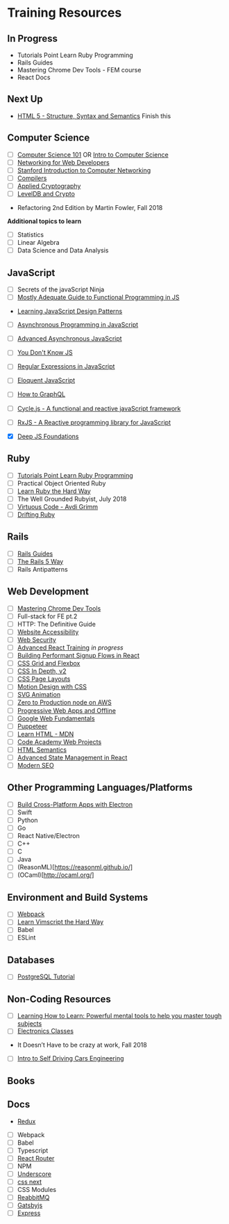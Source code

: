 # Training Resources 

## In Progress 
- Tutorials Point Learn Ruby Programming
- Rails Guides
- Mastering Chrome Dev Tools - FEM course
- React Docs 

## Next Up
- [HTML 5 - Structure, Syntax and Semantics](https://www.lynda.com/HTML-tutorials/HTML5-Structure-Syntax-Semantics/182177-2.html) Finish this


## Computer Science
- [ ] [Computer Science 101](https://lagunita.stanford.edu/courses/Engineering/CS101/Summer2014/about) OR [Intro to Computer Science](https://www.udacity.com/course/intro-to-computer-science--cs101)
- [ ] [Networking for Web Developers](https://classroom.udacity.com/courses/ud256)
- [ ] [Stanford Introduction to Computer Networking](https://lagunita.stanford.edu/courses/Engineering/Networking-SP/SelfPaced/about)
- [ ] [Compilers](https://lagunita.stanford.edu/courses/Engineering/Compilers/Fall2014/about)
- [ ] [Applied Cryptography](https://www.udacity.com/course/applied-cryptography--cs387?utm_source=google&utm_medium=cpc&utm_campaign=google_search_dsa&gclid=CjwKCAiA4vbSBRBNEiwAMorER3cRvHNtDv1iT0KhI81zsphRVwxzXtIGdRzzIc7VJ9DM6bHEU8J8jRoC9w8QAvD_BwE)
- [ ] [LevelDB and Crypto](https://frontendmasters.com/courses/leveldb-crypto/)
- Refactoring 2nd Edition by Martin Fowler, Fall 2018

**Additional topics to learn**

- [ ] Statistics
- [ ] Linear Algebra
- [ ] Data Science and Data Analysis

## JavaScript
- [ ] Secrets of the javaScript Ninja
- [ ] [Mostly Adequate Guide to Functional Programming in JS](https://github.com/MostlyAdequate/mostly-adequate-guide)
- [Learning JavaScript Design Patterns](https://github.com/addyosmani/essential-js-design-patterns)
- [ ] [Asynchronous Programming in JavaScript](https://frontendmasters.com/courses/asynchronous-javascript/)
- [ ] [Advanced Asynchronous JavaScript](https://frontendmasters.com/courses/advanced-async-js/)
- [ ] [You Don't Know JS](https://github.com/getify/You-Dont-Know-JS)
- [ ] [Regular Expressions in JavaScript](http://eloquentjavascript.net/09_regexp.html)
- [ ] [Eloquent JavaScript](http://eloquentjavascript.net/)
- [ ] [How to GraphQL](https://www.howtographql.com/)
- [ ] [Cycle.js - A functional and reactive javaScript framework](https://cycle.js.org/)
- [ ] [RxJS - A Reactive programming library for JavaScript](https://github.com/ReactiveX/RxJS)
- [x] [Deep JS Foundations](https://frontendmasters.com/courses/javascript-foundations/)


## Ruby

- [ ] [Tutorials Point Learn Ruby Programming](https://www.tutorialspoint.com/ruby/index.htm)
- [ ] Practical Object Oriented Ruby
- [ ] [Learn Ruby the Hard Way](https://learnrubythehardway.org/book/)
- [ ] The Well Grounded Rubyist, July 2018
- [ ] [Virtuous Code - Avdi Grimm](http://www.virtuouscode.com/)
- [ ] [Drifting Ruby](https://www.driftingruby.com/)

## Rails
- [ ] [Rails Guides](http://guides.rubyonrails.org/)
- [ ] [The Rails 5 Way](http://proquest.safaribooksonline.com.ezproxy.sfpl.org/book/programming/rails/9780134657691)
- [ ] Rails Antipatterns

## Web Development

- [ ] [Mastering Chrome Dev Tools](https://frontendmasters.com/courses/chrome-dev-tools/)
- [ ] Full-stack for FE pt.2
- [ ] HTTP: The Definitive Guide
- [ ] [Website Accessibility](https://frontendmasters.com/courses/web-accessibility/)
- [ ] [Web Security](https://frontendmasters.com/courses/web-security/)
- [ ] [Advanced React Training](https://courses.reacttraining.com/courses/enrolled/250055) _in progress_
- [ ] [Building Performant Signup Flows in React](https://www.youtube.com/watch?v=pApKYYns7-U&spfreload=5)
- [ ] [CSS Grid and Flexbox](https://frontendmasters.com/courses/css-grids-flexbox/)
- [ ] [CSS In Depth, v2](https://frontendmasters.com/courses/css-in-depth-v2/)
- [ ] [CSS Page Layouts](https://www.lynda.com/Web-Interactive-CSS-training/CSS-Page-Layouts/86003-2.html)
- [ ] [Motion Design with CSS](https://frontendmasters.com/courses/motion-design-css/)
- [ ] [SVG Animation](https://frontendmasters.com/courses/svg-animation/)
- [ ] [Zero to Production node on AWS](https://frontendmasters.com/courses/production-node-aws/)
- [ ] [Progressive Web Apps and Offline](https://frontendmasters.com/courses/progressive-web-apps/)
- [ ] [Google Web Fundamentals](https://developers.google.com/web)
- [ ] [Puppeteer](https://github.com/GoogleChrome/puppeteer)
- [ ] [Learn HTML - MDN](https://developer.mozilla.org/en-US/docs/Learn/HTML)
- [ ] [Code Academy Web Projects](https://www.codecademy.com/en/tracks/projects)
- [ ] [HTML Semantics](https://www.smashingmagazine.com/ebooks/html-semantics/)
- [ ] [Advanced State Management in React](https://frontendmasters.com/courses/react-state/)
- [ ] [Modern SEO](https://frontendmasters.com/courses/modern-seo/)

## Other Programming Languages/Platforms

- [ ] [Build Cross-Platform Apps with Electron](https://frontendmasters.com/courses/electron/)
- [ ] Swift
- [ ] Python
- [ ] Go
- [ ] React Native/Electron
- [ ] C++
- [ ] C
- [ ] Java
- [ ] (ReasonML)[https://reasonml.github.io/]
- [ ] (OCaml)[http://ocaml.org/]

## Environment and Build Systems
- [ ] [Webpack](https://webpack.js.org/concepts/)
- [ ] [Learn Vimscript the Hard Way](http://learnvimscriptthehardway.stevelosh.com/)
- [ ] Babel
- [ ] ESLint

## Databases
- [ ] [PostgreSQL Tutorial](https://www.tutorialspoint.com/postgresql/)

## Non-Coding Resources
- [ ] [Learning How to Learn: Powerful mental tools to help you master tough subjects](https://www.coursera.org/learn/learning-how-to-learn)
- [ ] [Electronics Classes](http://www.instructables.com/classes/tagged/electronics/)
- It Doesn’t Have to be crazy at work, Fall 2018
- [ ] [Intro to Self Driving Cars Engineering](https://www.udacity.com/course/intro-to-self-driving-cars--nd113)

## Books

## Docs

- [Redux](https://redux.js.org/)
- [ ] Webpack
- [ ] Babel
- [ ] Typescript 
- [ ] [React Router](https://reacttraining.com/react-router/)
- [ ] NPM
- [ ] [Underscore](http://underscorejs.org/)
- [ ] [css next](http://cssnext.io/)
- [ ] CSS Modules
- [ ] [ReabbitMQ](http://www.rabbitmq.com/getstarted.html)
- [ ] [Gatsbyjs](https://www.gatsbyjs.org/)
- [ ] [Express](https://expressjs.com/)
